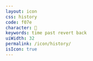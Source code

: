 ```yaml
---
layout: icon
css: history
code: f07e
character: 
keywords: time past revert back
uiWidth: 32
permalink: /icon/history/
isIcon: true
---
```


